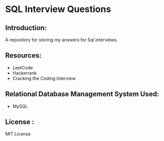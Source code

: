 # SQL Interview Questions
## Introduction: 
A repository for storing my answers for Sql interviews.

## Resources:
- LeetCode
- Hackerrank
- Cracking the Coding Interview

## Relational Database Management System Used:
- MySQL

## License : 
MIT License
